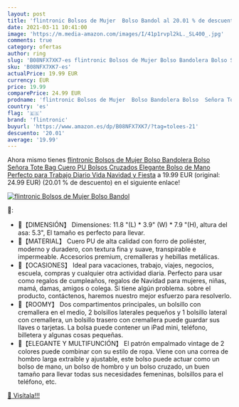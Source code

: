 ```yaml
---
layout: post
title: 'flintronic Bolsos de Mujer  Bolso Bandol al 20.01 % de descuento'
date: 2021-03-11 10:41:00
image: 'https://m.media-amazon.com/images/I/41p1rvpl2kL._SL400_.jpg'
comments: true
category: ofertas
author: ring
slug: 'B08NFX7XK7-es flintronic Bolsos de Mujer Bolso Bandolera Bolso Señora...'
sku: 'B08NFX7XK7-es'
actualPrice: 19.99 EUR
currency: EUR
price: 19.99
comparePrice: 24.99 EUR
prodname: 'flintronic Bolsos de Mujer  Bolso Bandolera Bolso  Señora Tote Bag Cuero PU  Bolsos Cruzados Elegante  Bolso de Mano Perfecto para Trabajo  Diario Vida  Navidad y Fiesta'
country: 'es'
flag: '🇪🇸'
brand: 'flintronic'
buyurl: 'https://www.amazon.es/dp/B08NFX7XK7/?tag=tolees-21'
descuento: '20.01'
average: '19.99'
---
```


Ahora mismo tienes [flintronic Bolsos de Mujer  Bolso Bandolera Bolso  Señora Tote Bag Cuero PU  Bolsos Cruzados Elegante  Bolso de Mano Perfecto para Trabajo  Diario Vida  Navidad y Fiesta](https://www.amazon.es/dp/B08NFX7XK7/?tag=tolees-21) a 19.99 EUR (original: 24.99 EUR) (20.01 %  de descuento) en el siguiente enlace!

[![flintronic Bolsos de Mujer  Bolso Bandol](https://m.media-amazon.com/images/I/41p1rvpl2kL._SL400_.jpg)](https://www.amazon.es/dp/B08NFX7XK7/?tag=tolees-21)

🔎:

- 👛【DIMENSIÓN】 Dimensiones: 11.8 "(L) * 3.9" (W) * 7.9 "(H), altura del asa: 5.3", El tamaño es perfecto para llevar.
- 👜【MATERIAL】 Cuero PU de alta calidad con forro de poliéster, moderno y duradero, con textura fina y suave, transpirable e impermeable. Accesorios premium, cremalleras y hebillas metálicas.
- 👑【OCASIONES】 Ideal para vacaciones, trabajo, viajes, negocios, escuela, compras y cualquier otra actividad diaria. Perfecto para usar como regalos de cumpleaños, regalos de Navidad para mujeres, niñas, mamá, damas, amigos o colega. Si tiene algún problema. sobre el producto, contáctenos, haremos nuestro mejor esfuerzo para resolverlo.
- 👜【ROOMY】 Dos compartimentos principales, un bolsillo con cremallera en el medio, 2 bolsillos laterales pequeños y 1 bolsillo lateral con cremallera, un bolsillo trasero con cremallera puede guardar sus llaves o tarjetas. La bolsa puede contener un iPad mini, teléfono, billetera y algunas cosas pequeñas.
- 👜【ELEGANTE Y MULTIFUNCIÓN】 El patrón empalmado vintage de 2 colores puede combinar con su estilo de ropa. Viene con una correa de hombro larga extraíble y ajustable, este bolso puede actuar como un bolso de mano, un bolso de hombro y un bolso cruzado, un buen tamaño para llevar todas sus necesidades femeninas, bolsillos para el teléfono, etc.

[🛒 Visítala!!!](https://www.amazon.es/dp/B08NFX7XK7/?tag=tolees-21)
